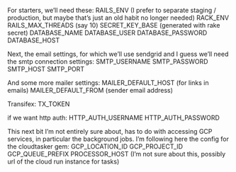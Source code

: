 For starters, we’ll need these:
RAILS_ENV (I prefer to separate staging / production, but maybe that’s just an old habit no longer needed)
RACK_ENV
RAILS_MAX_THREADS (say 10)
SECRET_KEY_BASE (generated with rake secret)
DATABASE_NAME
DATABASE_USER
DATABASE_PASSWORD
DATABASE_HOST

Next, the email settings, for which we’ll use sendgrid and I guess we’ll need the smtp connection settings:
SMTP_USERNAME
SMTP_PASSWORD
SMTP_HOST
SMTP_PORT

And some more mailer settings:
MAILER_DEFAULT_HOST (for links in emails)
MAILER_DEFAULT_FROM (sender email address)

Transifex:
TX_TOKEN

if we want http auth:
HTTP_AUTH_USERNAME
HTTP_AUTH_PASSWORD

This next bit I’m not entirely sure about, has to do with accessing GCP services, in particular the background jobs. I’m following here the config for the cloudtasker gem:
GCP_LOCATION_ID
GCP_PROJECT_ID
GCP_QUEUE_PREFIX
PROCESSOR_HOST (I’m not sure about this, possibly url of the cloud run instance for tasks)
